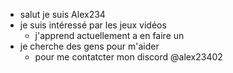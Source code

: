 -  salut je suis Alex234
- je suis intéressé par les jeux vidéos
  - j'apprend actuellement a en faire un
- je cherche des gens pour m'aider
  - pour me contatcter mon discord @alex23402


<!---
Alex23402/Alex23402 is a ✨ special ✨ repository because its `README.md` (this file) appears on your GitHub profile.
You can click the Preview link to take a look at your changes.
--->
